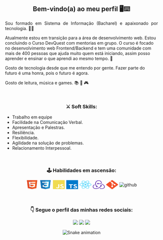  <h2 align="center">Bem-vindo(a) ao meu perfil 🖥️⌨️</h2>
 <p align="justify">Sou formado em Sistema de Informação (Bacharel) e apaixonado por tecnologia. 👨‍🎓

Atualmente estou em transição para a área de desenvolvimento web. Estou concluindo o Curso DevQuest com mentorias em grupo. O curso é focado no desenvolvimento web Frontend/Backend e tem uma comunidade com mais de 400 pessoas que ajuda muito quem está iniciando, assim posso aprender e ensinar o que aprendi ao mesmo tempo. 🙌

Gosto de tecnologia desde que me entendo por gente. Fazer parte do futuro é uma honra, pois o futuro é agora.

Gosto de leitura, música e games. 📚 🎵 🎮</p>

<div align="center"><br>
   <h3>⚔ Soft Skills:</h3>
   <ul align="left">
    <li>Trabalho em equipe</li>
    <li>Facilidade na Comunicação Verbal.</li>
    <li>Apresentação e Palestras.</li>
    <li>Resiliência.</li>
    <li>Flexibilidade.</li>
    <li>Agilidade na solução de problemas.</li>
    <li>Relacionamento Interpessoal.</li>
   </ol>
 </div>
    
<div align="center" valign="top"><br>
 <h3>🕹️ Habilidades em ascensão:</h3>
 
  <img align="center" alt="HTML" height="30" width="40" src="https://raw.githubusercontent.com/devicons/devicon/master/icons/html5/html5-original.svg">
  <img align="center" alt="CSS" height="30" width="40" src="https://raw.githubusercontent.com/devicons/devicon/master/icons/css3/css3-original.svg">
  <img align="center" alt="Js" height="30" width="40" src="https://raw.githubusercontent.com/devicons/devicon/master/icons/javascript/javascript-plain.svg">
  <img align="center" alt="Js" height="30" width="40" src="https://raw.githubusercontent.com/devicons/devicon/master/icons/typescript/typescript-plain.svg">
  <img align="center" alt="React" height="30" width="40" src="https://raw.githubusercontent.com/devicons/devicon/master/icons/react/react-original.svg"> 
  <img align="center" alt="Redux" height="30" width="40" src="https://raw.githubusercontent.com/devicons/devicon/master/icons/redux/redux-original.svg">
 <!--   <img align="center" alt="nodejs" height="30" width="40" src="https://cdn.worldvectorlogo.com/logos/nodejs-icon.svg"> -->
<!--   <img align="center" alt="Wa-Jest" height="30" width="40" src="https://cdn.jsdelivr.net/gh/devicons/devicon/icons/jest/jest-plain.svg"> -->
  <img align="center" alt="git" height="30" width="40" src="https://raw.githubusercontent.com/devicons/devicon/master/icons/git/git-original.svg">
  <img align="center" alt="github" height="35" width="35" src="https://cdn-icons-png.flaticon.com/512/536/536452.png">
<!--   <img align="center" alt="linux" height="30" width="40" src="https://raw.githubusercontent.com/devicons/devicon/master/icons/linux/linux-original.svg"> -->
 </div><br>
 
<div align="center"><br>
   <h3>👇 Segue o perfil das minhas redes sociais:</h3>
   <a href="https://www.linkedin.com/in/oseiasnogueira/" target="_blank"><img src="https://img.shields.io/badge/-LinkedIn-%230077B5?style=for-the-badge&logo=linkedin&logoColor=white" target="_blank"></a>
   <a href="mailto:oseias.n.m@gmail.com" target="_blank"><img src="https://img.shields.io/badge/-Gmail-%23333?style=for-the-badge&logo=gmail&logoColor=white" target="_blank"></a>
 <a href="https://www.instagram.com/oseias.n.m/" target="_blank"><img src="https://img.shields.io/badge/-Instagram-%23E4405F?style=for-the-badge&logo=instagram&logoColor=white" target="_blank"></a>
 </div>

<div align="center">

  ![Snake animation](https://github.com/oseiasWeb/oseiasWeb/blob/output/github-contribution-grid-snake.svg)
  
</div>
